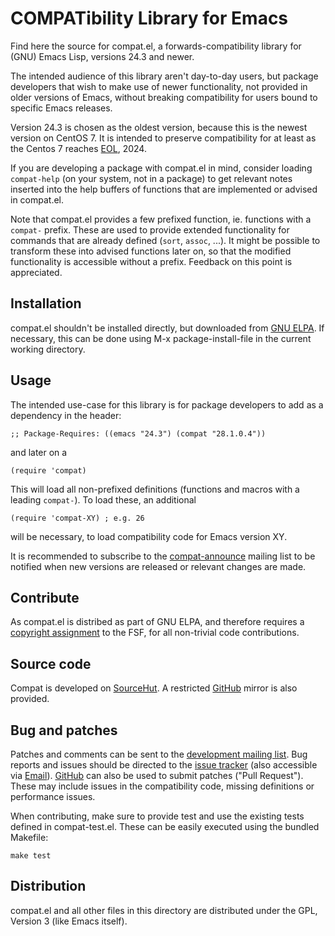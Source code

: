 COMPATibility Library for Emacs
===============================

Find here the source for compat.el, a forwards-compatibility library
for (GNU) Emacs Lisp, versions 24.3 and newer.

The intended audience of this library aren't day-to-day users, but
package developers that wish to make use of newer functionality, not
provided in older versions of Emacs, without breaking compatibility
for users bound to specific Emacs releases.

Version 24.3 is chosen as the oldest version, because this is the
newest version on CentOS 7. It is intended to preserve compatibility
for at least as the Centos 7 reaches [EOL], 2024.

If you are developing a package with compat.el in mind, consider
loading `compat-help` (on your system, not in a package) to get
relevant notes inserted into the help buffers of functions that are
implemented or advised in compat.el.

Note that compat.el provides a few prefixed function, ie. functions
with a `compat-` prefix.  These are used to provide extended
functionality for commands that are already defined (`sort`, `assoc`,
...).  It might be possible to transform these into advised functions
later on, so that the modified functionality is accessible without a
prefix.  Feedback on this point is appreciated.

Installation
------------

compat.el shouldn't be installed directly, but downloaded from [GNU
ELPA].  If necessary, this can be done using M-x package-install-file
in the current working directory.

Usage
-----

The intended use-case for this library is for package developers to
add as a dependency in the header:

    ;; Package-Requires: ((emacs "24.3") (compat "28.1.0.4"))

and later on a

	(require 'compat)

This will load all non-prefixed definitions (functions and macros with
a leading `compat-`).  To load these, an additional

	(require 'compat-XY) ; e.g. 26

will be necessary, to load compatibility code for Emacs version XY.

It is recommended to subscribe to the [compat-announce] mailing list
to be notified when new versions are released or relevant changes are
made.

Contribute
----------

As compat.el is distribed as part of GNU ELPA, and therefore requires
a [copyright assignment] to the FSF, for all non-trivial code
contributions.

Source code
-----------

Compat is developed on [SourceHut]. A restricted [GitHub] mirror is
also provided.

Bug and patches
---------------

Patches and comments can be sent to the [development mailing
list][compat-devel].  Bug reports and issues should be directed to the
[issue tracker][compat-tracker] (also accessible via
[Email][compat-tracker-mailto]).  [GitHub] can also be used to submit
patches ("Pull Request").  These may include issues in the
compatibility code, missing definitions or performance issues.

When contributing, make sure to provide test and use the existing
tests defined in compat-test.el.  These can be easily executed using
the bundled Makefile:

    make test

Distribution
------------

compat.el and all other files in this directory are distributed under
the GPL, Version 3 (like Emacs itself).

[EOL]: https://wiki.centos.org/About/Product
[GNU ELPA]: http://elpa.gnu.org/packages/compat.html
[copyright assignment]: https://www.gnu.org/software/emacs/manual/html_node/emacs/Copyright-Assignment.html
[SourceHut]: https://sr.ht/~pkal/compat
[GitHub]: https://github.com/phikal/compat.el
[compat-announce]: https://lists.sr.ht/~pkal/compat-announce
[compat-devel]: https://lists.sr.ht/~pkal/compat-devel
[compat-tracker]: https://todo.sr.ht/~pkal/compat
[compat-tracker-mailto]: mailto:~pkal/compat@todo.sr.ht
